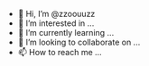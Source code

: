 - 👋 Hi, I’m @zzoouuzz
- 👀 I’m interested in ...
- 🌱 I’m currently learning ...
- 💞️ I’m looking to collaborate on ...
- 📫 How to reach me ...

<!---
zzoouuzz/zzoouuzz is a ✨ special ✨ repository because its `README.md` (this file) appears on your GitHub profile.
You can click the Preview link to take a look at your changes.
--->
